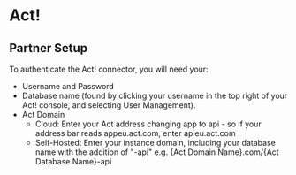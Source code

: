 
# Act!

## Partner Setup

To authenticate the Act! connector, you will need your:

* Username and Password
* Database name (found by clicking your username in the top right of your Act! console, and selecting User Management).
* Act Domain
  * Cloud: Enter your Act address changing app to api - so if your address bar reads appeu.act.com, enter apieu.act.com
  * Self-Hosted: Enter your instance domain, including your database name with the addition of "-api" e.g. {Act Domain Name}.com/{Act Database Name}-api
